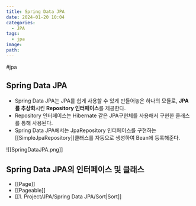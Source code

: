 ```yaml
---
title: Spring Data JPA
date: 2024-01-20 10:04
categories:
  - JPA
tags:
  - jpa
image: 
path:
---
```

#jpa 

## Spring Data JPA
- Spring Data JPA는 JPA를 쉽게 사용할 수 있게 만들어놓은 하나의 모듈로, **JPA를 추상화**시킨 **Repository 인터페이스**를 제공한다.
- Repository 인터페이스는 Hibernate 같은 JPA구현체를 사용해서 구현한 클래스를 통해 사용된다.
- Spring Data JPA에서는 JpaRepository 인터페이스를 구현하는 [[SimpleJpaRepository]]클래스를 자동으로 생성하여 Bean에 등록해준다.

![[SpringDataJPA.png]]

## Spring Data JPA의 인터페이스 및 클래스
+ [[Page]]
+ [[Pageable]]
+ [[1. Project/JPA/Spring Data JPA/Sort|Sort]]
